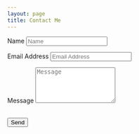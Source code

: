 ```yaml
---
layout: page
title: Contact Me
---
```


<form name="contactme" action="https://formspree.io/contact@laurapickens.net" method="POST">
	<div class="row control-group">
        <div class="form-group col-xs-12 floating-label-form-group controls">
            <label>Name</label>
            <input type="text" class="form-control" placeholder="Name" name="name" required data-validation-required-message="Please enter your name.">
            <p class="help-block text-danger"></p>
        </div>
    </div>
    <div class="row control-group">
        <div class="form-group col-xs-12 floating-label-form-group controls">
            <label>Email Address</label>
            <input type="email" class="form-control" placeholder="Email Address" name="_replyto" required data-validation-required-message="Please enter your email address.">
            <p class="help-block text-danger"></p>
        </div>
    </div>
    <div class="row control-group">
        <div class="form-group col-xs-12 floating-label-form-group controls">
            <label>Message</label>
            <textarea rows="5" class="form-control" placeholder="Message" name="message" required data-validation-required-message="Please enter a message."></textarea>
            <p class="help-block text-danger"></p>
        </div>
    </div>
    <input type="hidden" name="_gotcha">
    <input type="hidden" name="_next" value="/thankyou" />
    <input type="hidden" name="_subject" value="Website Contact Form" />
    <br>
    <div id="success"></div>
    <div class="row">
    	<input class="btn-contactme" type="submit" value="Send">
    </div>
</form>